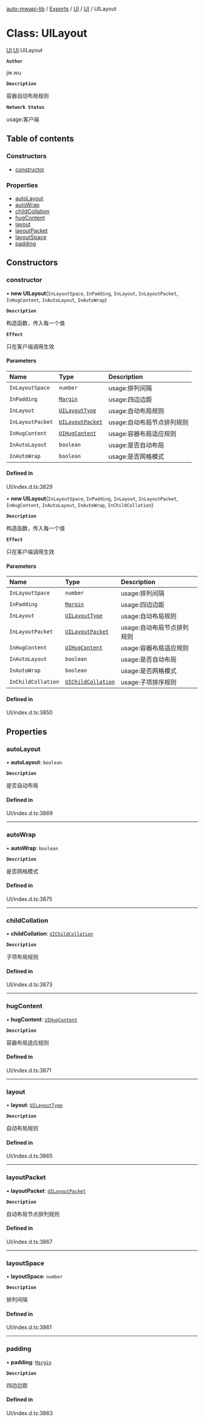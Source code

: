 [auto-mwapi-lib](../README.md) / [Exports](../modules.md) / [UI](../modules/UI.md) / [UI](../modules/UI.UI.md) / UILayout

# Class: UILayout

[UI](../modules/UI.md).[UI](../modules/UI.UI.md).UILayout

**`Author`**

jie.wu

**`Description`**

容器自动布局规则

**`Network Status`**

usage:客户端

## Table of contents

### Constructors

- [constructor](UI.UI.UILayout.md#constructor)

### Properties

- [autoLayout](UI.UI.UILayout.md#autolayout)
- [autoWrap](UI.UI.UILayout.md#autowrap)
- [childCollation](UI.UI.UILayout.md#childcollation)
- [hugContent](UI.UI.UILayout.md#hugcontent)
- [layout](UI.UI.UILayout.md#layout)
- [layoutPacket](UI.UI.UILayout.md#layoutpacket)
- [layoutSpace](UI.UI.UILayout.md#layoutspace)
- [padding](UI.UI.UILayout.md#padding)

## Constructors

### constructor

• **new UILayout**(`InLayoutSpace`, `InPadding`, `InLayout`, `InLayoutPacket`, `InHugContent`, `InAutoLayout`, `InAutoWrap`)

**`Description`**

构造函数，传入每一个值

**`Effect`**

只在客户端调用生效

#### Parameters

| Name             | Type                                                 | Description                |
| :--------------- | :--------------------------------------------------- | :------------------------- |
| `InLayoutSpace`  | `number`                                             | usage:排列间隔             |
| `InPadding`      | [`Margin`](UI.UI.Margin.md)                          | usage:四边边距             |
| `InLayout`       | [`UILayoutType`](../enums/UI.UI.UILayoutType.md)     | usage:自动布局规则         |
| `InLayoutPacket` | [`UILayoutPacket`](../enums/UI.UI.UILayoutPacket.md) | usage:自动布局节点排列规则 |
| `InHugContent`   | [`UIHugContent`](UI.UI.UIHugContent.md)              | usage:容器布局适应规则     |
| `InAutoLayout`   | `boolean`                                            | usage:是否自动布局         |
| `InAutoWrap`     | `boolean`                                            | usage:是否网格模式         |

#### Defined in

UI/index.d.ts:3829

• **new UILayout**(`InLayoutSpace`, `InPadding`, `InLayout`, `InLayoutPacket`, `InHugContent`, `InAutoLayout`, `InAutoWrap`, `InChildCollation`)

**`Description`**

构造函数，传入每一个值

**`Effect`**

只在客户端调用生效

#### Parameters

| Name               | Type                                                 | Description                |
| :----------------- | :--------------------------------------------------- | :------------------------- |
| `InLayoutSpace`    | `number`                                             | usage:排列间隔             |
| `InPadding`        | [`Margin`](UI.UI.Margin.md)                          | usage:四边边距             |
| `InLayout`         | [`UILayoutType`](../enums/UI.UI.UILayoutType.md)     | usage:自动布局规则         |
| `InLayoutPacket`   | [`UILayoutPacket`](../enums/UI.UI.UILayoutPacket.md) | usage:自动布局节点排列规则 |
| `InHugContent`     | [`UIHugContent`](UI.UI.UIHugContent.md)              | usage:容器布局适应规则     |
| `InAutoLayout`     | `boolean`                                            | usage:是否自动布局         |
| `InAutoWrap`       | `boolean`                                            | usage:是否网格模式         |
| `InChildCollation` | [`UIChildCollation`](UI.UI.UIChildCollation.md)      | usage:子项排序规则         |

#### Defined in

UI/index.d.ts:3850

## Properties

### autoLayout

• **autoLayout**: `boolean`

**`Description`**

是否自动布局

#### Defined in

UI/index.d.ts:3869

---

### autoWrap

• **autoWrap**: `boolean`

**`Description`**

是否网格模式

#### Defined in

UI/index.d.ts:3875

---

### childCollation

• **childCollation**: [`UIChildCollation`](UI.UI.UIChildCollation.md)

**`Description`**

子项布局规则

#### Defined in

UI/index.d.ts:3873

---

### hugContent

• **hugContent**: [`UIHugContent`](UI.UI.UIHugContent.md)

**`Description`**

容器布局适应规则

#### Defined in

UI/index.d.ts:3871

---

### layout

• **layout**: [`UILayoutType`](../enums/UI.UI.UILayoutType.md)

**`Description`**

自动布局规则

#### Defined in

UI/index.d.ts:3865

---

### layoutPacket

• **layoutPacket**: [`UILayoutPacket`](../enums/UI.UI.UILayoutPacket.md)

**`Description`**

自动布局节点排列规则

#### Defined in

UI/index.d.ts:3867

---

### layoutSpace

• **layoutSpace**: `number`

**`Description`**

排列间隔

#### Defined in

UI/index.d.ts:3861

---

### padding

• **padding**: [`Margin`](UI.UI.Margin.md)

**`Description`**

四边边距

#### Defined in

UI/index.d.ts:3863
